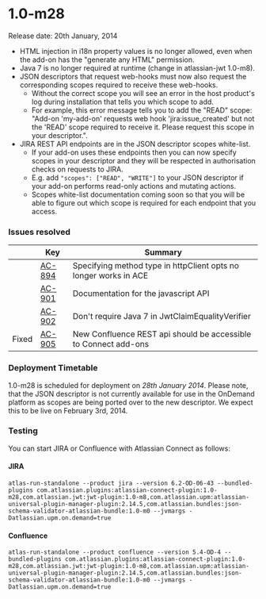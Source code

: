 # 1.0-m28

Release date: 20th January, 2014

* HTML injection in i18n property values is no longer allowed, even when the add-on has the "generate any HTML" permission.
* Java 7 is no longer required at runtime (change in atlassian-jwt 1.0-m8).
* JSON descriptors that request web-hooks must now also request the corresponding scopes required to receive these web-hooks.
    * Without the correct scope you will see an error in the host product's log during installation that tells you which scope to add.
    * For example, this error message tells you to add the "READ" scope: "Add-on 'my-add-on' requests web hook 'jira:issue_created' but not the 'READ' scope required to receive it. Please request this scope in your descriptor.".
* JIRA REST API endpoints are in the JSON descriptor scopes white-list.
    * If your add-on uses these endpoints then you can now specify scopes in your descriptor and they will be respected in authorisation checks on requests to JIRA.
    * E.g. add ```"scopes": ["READ", "WRITE"]``` to your JSON descriptor if your add-on performs read-only actions and mutating actions.
    * Scopes white-list documentation coming soon so that you will be able to figure out which scope is required for each endpoint that you access.

### Issues resolved

<table class="aui issue-table">
    <thead>
        <tr>
            <th></th>
            <th class='key'>Key</th>
            <th>Summary</th>
        </tr>
    </thead>
    <tbody>
        <tr>
            <td></td>
            <td><a href="https://ecosystem.atlassian.net/browse/AC-894">AC-894</a></td>
            <td>Specifying method type in httpClient opts no longer works in ACE</td>
        </tr>
        <tr>
            <td></td>
            <td><a href="https://ecosystem.atlassian.net/browse/AC-901">AC-901</a></td>
            <td>Documentation for the javascript API</td>
        </tr>
        <tr>
            <td></td>
            <td><a href="https://ecosystem.atlassian.net/browse/AC-902">AC-902</a></td>
            <td>Don't require Java 7 in JwtClaimEqualityVerifier</td>
        </tr>
        <tr>
            <td><span class="aui-icon aui-icon-small aui-icon-success">Fixed</span></td>
            <td><a href="https://ecosystem.atlassian.net/browse/AC-905">AC-905</a></td>
            <td>New Confluence REST api should be accessible to Connect add-ons</td>
        </tr>
    </tbody>
</table>

### Deployment Timetable

1.0-m28 is scheduled for deployment on _28th January 2014_. Please note, that the JSON descriptor is not currently available
for use in the OnDemand platform as scopes are being ported over to the new descriptor. We expect this to be live on February 3rd, 2014.

### Testing

You can start JIRA or Confluence with Atlassian Connect as follows:

#### JIRA
<pre><code data-lang="text">atlas-run-standalone --product jira --version 6.2-OD-06-43 --bundled-plugins com.atlassian.plugins:atlassian-connect-plugin:1.0-m28,com.atlassian.jwt:jwt-plugin:1.0-m8,com.atlassian.upm:atlassian-universal-plugin-manager-plugin:2.14.5,com.atlassian.bundles:json-schema-validator-atlassian-bundle:1.0-m0 --jvmargs -Datlassian.upm.on.demand=true</code></pre>

#### Confluence
<pre><code data-lang="text">atlas-run-standalone --product confluence --version 5.4-OD-4 --bundled-plugins com.atlassian.plugins:atlassian-connect-plugin:1.0-m28,com.atlassian.jwt:jwt-plugin:1.0-m8,com.atlassian.upm:atlassian-universal-plugin-manager-plugin:2.14.5,com.atlassian.bundles:json-schema-validator-atlassian-bundle:1.0-m0 --jvmargs -Datlassian.upm.on.demand=true</code></pre>
